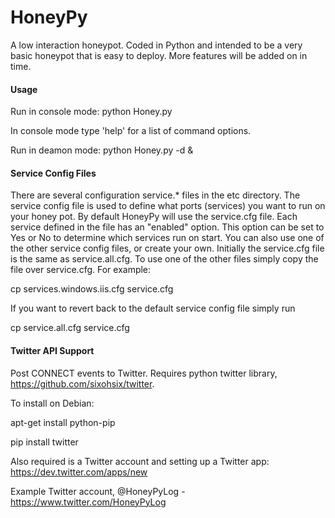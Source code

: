 HoneyPy
=======

A low interaction honeypot. Coded in Python and intended to be a very basic honeypot that is easy to deploy. More features will be added on in time.

#### Usage

Run in console mode: python Honey.py

In console mode type 'help' for a list of command options.

Run in deamon mode: python Honey.py -d &

#### Service Config Files
There are several configuration service.* files in the etc directory. The service config file is used to define what ports (services) you want to run on your honey pot. By default HoneyPy will use the service.cfg file. Each service defined in the file has an "enabled" option. This option can be set to Yes or No to determine which services run on start. You can also use one of the other service config files, or create your own. Initially the service.cfg file is the same as service.all.cfg. To use one of the other files simply copy the file over service.cfg. For example:

cp services.windows.iis.cfg service.cfg

If you want to revert back to the default service config file simply run

cp service.all.cfg service.cfg

#### Twitter API Support
Post CONNECT events to Twitter. Requires python twitter library, https://github.com/sixohsix/twitter. 

To install on Debian:

apt-get install python-pip

pip install twitter

Also required is a Twitter account and setting up a Twitter app:
https://dev.twitter.com/apps/new

Example Twitter account, @HoneyPyLog - https://www.twitter.com/HoneyPyLog

